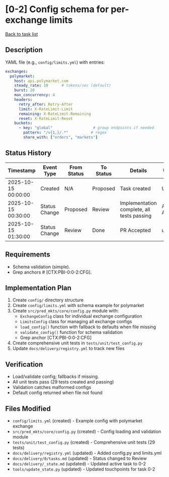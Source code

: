 # [0-2] Config schema for per-exchange limits
[Back to task list](tasks.md)

## Description
YAML file (e.g., `config/limits.yml`) with entries:
```yaml
exchanges:
  polymarket:
    host: api.polymarket.com
    steady_rate: 10      # tokens/sec (default)
    burst: 20
    max_concurrency: 4
    headers:
      retry_after: Retry-After
      limit: X-RateLimit-Limit
      remaining: X-RateLimit-Remaining
      reset: X-RateLimit-Reset
    buckets:
      - key: "global"                  # group endpoints if needed
        pattern: "/v{1,}/.*"          # regex
        share_with: ["orders", "markets"]
```

## Status History
| Timestamp | Event Type | From Status | To Status | Details | User |
|-----------|------------|-------------|-----------|---------|------|
| 2025-10-15 00:00:00 | Created | N/A | Proposed | Task created | User |
| 2025-10-15 00:30:00 | Status Change | Proposed | Review | Implementation complete, all tests passing | AI Agent |
| 2025-10-15 01:30:00 | Status Change | Review | Done | PR Accepted | user |

## Requirements
- Schema validation (simple).
- Grep anchors # [CTX:PBI-0:0-2:CFG].

## Implementation Plan
1. Create `config/` directory structure
2. Create `config/limits.yml` with schema example for polymarket
3. Create `src/pred_mkts/core/config.py` module with:
   - `ExchangeConfig` class for individual exchange configuration
   - `LimitsConfig` class for managing all exchange configs
   - `load_config()` function with fallback to defaults when file missing
   - `validate_config()` function for schema validation
   - Grep anchor [CTX:PBI-0:0-2:CFG]
4. Create comprehensive unit tests in `tests/unit/test_config.py`
5. Update `docs/delivery/registry.yml` to track new files

## Verification
- Load/validate config; fallbacks if missing.
- All unit tests pass (29 tests created and passing)
- Validation catches malformed configs
- Default config returned when file not found

## Files Modified
- `config/limits.yml` (created) - Example config with polymarket exchange
- `src/pred_mkts/core/config.py` (created) - Config loading and validation module
- `tests/unit/test_config.py` (created) - Comprehensive unit tests (29 tests)
- `docs/delivery/registry.yml` (updated) - Added config.py and limits.yml
- `docs/delivery/0/tasks.md` (updated) - Status changed to Review
- `docs/delivery/_state.md` (updated) - Updated active task to 0-2
- `tools/update_state.py` (updated) - Updated touchpoints for task 0-2
